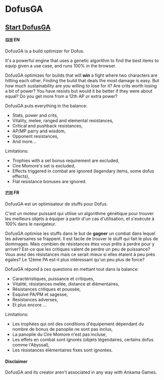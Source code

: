 # DofusGA

## __[Start DofusGA](https://fontaineriant.github.io/dofusga/voici/render/dofusga.html)__

#### 🇬🇧 EN
DofusGA is a build optimizer for Dofus.

It's a powerful engine that uses a genetic algorithm to find the best items to equip given a use case, and runs 100% in the browser.

DofusGA optimizes for builds that will __win__ a fight where two characters are hitting each other. Finding the build that deals the most damage is easy. But how much sustainability are you willing to lose for it? Are crits worth losing a bit of power? You have resists but would it be better if they were about equal? Do you get more from a 12th AP or extra power?

DofusGA puts everything in the balance:
 * Stats, power and crits,
 * Vitality, melee, ranged and elemental resistances,
 * Critical and pushback resistances,
 * AP/MP parry and wisdom,
 * Opponent resistances,
 * And more...

Limitations:
 * Trophies with a set bonus requirement are excluded,
 * Cire Momore's set is excluded,
 * Effects triggered in combat are ignored (legendary items, some dofus effects),
 * Flat resistance bonuses are ignored.

#### 🇫🇷 FR
DofusGA est un optimisateur de stuffs pour Dofus.

C'est un moteur puissant qui utilise un algorithme génétique pour trouver les meilleurs objets à équiper à partir d'un cas d'utilisation, et s'exécute à 100% dans le navigateur.

DofusGA optimise les stuffs dans le but de __gagner__ un combat dans lequel les adversaires se frappent.
Il est facile de trouver le stuff qui fait le plus de dommages. Mais combien de résistances êtes vous prêts à perdre pour y arriver?
Est-ce que les critiques valent de perdre un peu de puissance? Vous avez des résistances mais ce serait mieux si elles étaient à peu près égales?
Le 12ème PA est-il plus intéressant qu'un peu plus de force?

DofusGA répond à ces questions en mettant tout dans la balance:
 * Caractéristiques, puissance et critiques,
 * Vitalité, résistances melée, distance et élémentaires,
 * Résistances critiques et poussée,
 * Esquive PA/PM et sagesse,
 * Resistances adverses,
 * Et plus encore ...

Limitations:
 * Les trophées qui ont des conditions d'équipement dépendant du nombre de bonus de panoplie ne sont pas inclus,
 * La panoplie du Cire Momore n'est pas incluse,
 * Les effets en combat sont ignorés (objets légendaires, certains dofus comme l'Abyssal),
 * Les résistances élémentaires fixes sont ignorées.

#### Disclaimer
DofusGA and its creator aren't associated in any way with Ankama Games.
